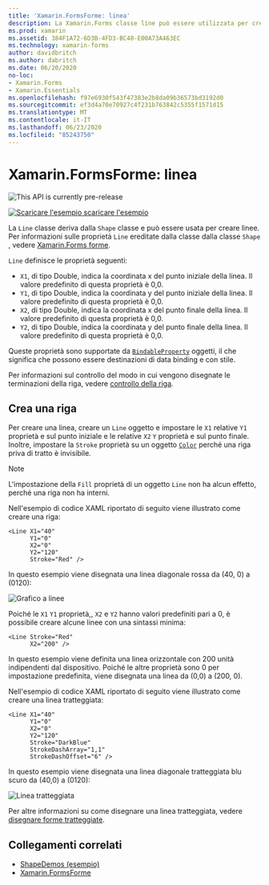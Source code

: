 ```yaml
---
title: 'Xamarin.FormsForme: linea'
description: La Xamarin.Forms classe line può essere utilizzata per creare linee.
ms.prod: xamarin
ms.assetid: 384F1A72-6D3B-4FD3-BC40-E00A73A463EC
ms.technology: xamarin-forms
author: davidbritch
ms.author: dabritch
ms.date: 06/20/2020
no-loc:
- Xamarin.Forms
- Xamarin.Essentials
ms.openlocfilehash: f97e6930f543f47383e2b8da09b36573bd3192d0
ms.sourcegitcommit: ef3d4a70e70927c4f231b763842c5355f1571d15
ms.translationtype: MT
ms.contentlocale: it-IT
ms.lasthandoff: 06/23/2020
ms.locfileid: "85243750"
---
```

# <a name="xamarinforms-shapes-line"></a>Xamarin.FormsForme: linea

![](~/media/shared/preview.png "This API is currently pre-release")

[![Scaricare ](~/media/shared/download.png) l'esempio scaricare l'esempio](https://docs.microsoft.com/samples/xamarin/xamarin-forms-samples/userinterface-shapesdemos/)

La `Line` classe deriva dalla `Shape` classe e può essere usata per creare linee. Per informazioni sulle proprietà `Line` ereditate dalla classe dalla classe `Shape` , vedere [ Xamarin.Forms forme](index.md).

`Line` definisce le proprietà seguenti:

- `X1`, di tipo Double, indica la coordinata x del punto iniziale della linea. Il valore predefinito di questa proprietà è 0,0.
- `Y1`, di tipo Double, indica la coordinata y del punto iniziale della linea. Il valore predefinito di questa proprietà è 0,0.
- `X2`, di tipo Double, indica la coordinata x del punto finale della linea. Il valore predefinito di questa proprietà è 0,0.
- `Y2`, di tipo Double, indica la coordinata y del punto finale della linea. Il valore predefinito di questa proprietà è 0,0.

Queste proprietà sono supportate da [`BindableProperty`](xref:Xamarin.Forms.BindableProperty) oggetti, il che significa che possono essere destinazioni di data binding e con stile.

Per informazioni sul controllo del modo in cui vengono disegnate le terminazioni della riga, vedere [controllo della riga](index.md#control-line-ends).

## <a name="create-a-line"></a>Crea una riga

Per creare una linea, creare un `Line` oggetto e impostare le `X1` relative `Y1` proprietà e sul punto iniziale e le relative `X2` `Y` proprietà e sul punto finale. Inoltre, impostare la `Stroke` proprietà su un oggetto [`Color`](xref:Xamarin.Forms.Color) perché una riga priva di tratto è invisibile.

> [!NOTE]
> L'impostazione della `Fill` proprietà di un oggetto `Line` non ha alcun effetto, perché una riga non ha interni.

Nell'esempio di codice XAML riportato di seguito viene illustrato come creare una riga:

```xaml
<Line X1="40"
      Y1="0"
      X2="0"
      Y2="120"
      Stroke="Red" />
```

In questo esempio viene disegnata una linea diagonale rossa da (40, 0) a (0120):

![Grafico a linee](line-images/line.png "Grafico a linee")

Poiché le `X1` `Y1` proprietà,, `X2` e `Y2` hanno valori predefiniti pari a 0, è possibile creare alcune linee con una sintassi minima:

```xaml
<Line Stroke="Red"
      X2="200" />
```

In questo esempio viene definita una linea orizzontale con 200 unità indipendenti dal dispositivo. Poiché le altre proprietà sono 0 per impostazione predefinita, viene disegnata una linea da (0,0) a (200, 0).

Nell'esempio di codice XAML riportato di seguito viene illustrato come creare una linea tratteggiata:

```xaml
<Line X1="40"
      Y1="0"
      X2="0"
      Y2="120"
      Stroke="DarkBlue"
      StrokeDashArray="1,1"
      StrokeDashOffset="6" />
```

In questo esempio viene disegnata una linea diagonale tratteggiata blu scuro da (40,0) a (0120):

![Linea tratteggiata](line-images/dashed-line.png "Linea tratteggiata")

Per altre informazioni su come disegnare una linea tratteggiata, vedere [disegnare forme tratteggiate](index.md#draw-dashed-shapes).

## <a name="related-links"></a>Collegamenti correlati

- [ShapeDemos (esempio)](https://docs.microsoft.com/samples/xamarin/xamarin-forms-samples/userinterface-shapesdemos/)
- [Xamarin.FormsForme](index.md)
